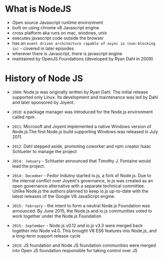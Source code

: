 # What is NodeJS
- Open source Javascript runtime environment
- built on using chrome v8 Javascript engine
- cross platform aka runs on mac, windows, unix
- executes javascript code outside the browser
- has an `event driven architecture capable of async io (non-blocking io)` - covered in later episodes
- wherever there is Javascript, there is javascript engine
- maintained by OpenJS Foundations (developed by Ryan Dahl in 2009)

# History of Node JS
- `2009`: Node.js was originally written by Ryan Dahl. The initial release supported only Linux. Its development and maintenance was led by Dahl and later sponsored by Joyent.

- `2010`: a package manager was introduced for the Node.js environment called npm. 

- `2011`: Microsoft and Joyent implemented a native Windows version of Node.js.The first Node.js build supporting Windows was released in July 2011.

- `2012`: Dahl stepped aside, promoting coworker and npm creator Isaac Schlueter to manage the project 

- `2014: January` - Schlueter announced that Timothy J. Fontaine would lead the project.

- `2014: December` - Fedor Indutny started io.js, a fork of Node.js. Due to the internal conflict over Joyent's governance, io.js was created as an open governance alternative with a separate technical committee. Unlike Node.js the authors planned to keep io.js up-to-date with the latest releases of the Google V8 JavaScript engine.

- `2015: February` - the intent to form a neutral Node.js Foundation was announced. By June 2015, the Node.js and io.js communities voted to work together under the Node.js Foundation

- `2015: September` - Node.js v0.12 and io.js v3.3 were merged back together into Node v4.0. This brought V8 ES6 features into Node.js, and a long-term support release cycle

- `2019`: JS foundation and Node JS foundation communities were merged into Open JS foundation responsible for taking control over JS